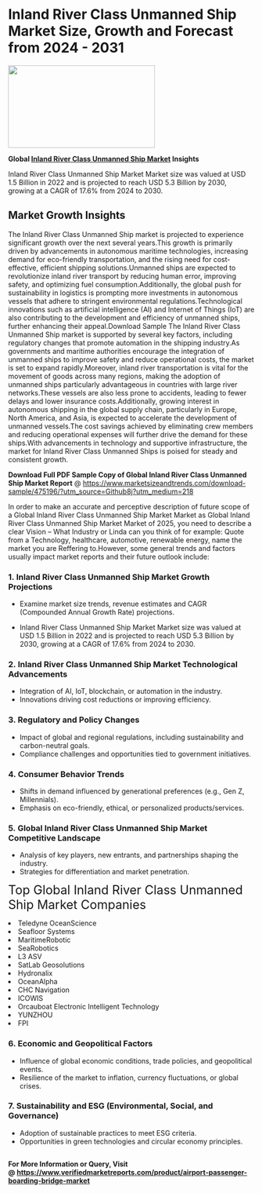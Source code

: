 <H1>Inland River Class Unmanned Ship Market Size, Growth and Forecast from 2024 - 2031</H1><img class="aligncenter size-medium wp-image-584254" src="https://thirdeyenews.in/wp-content/uploads/2024/09/Global-Market-Research-300x168.jpeg" alt="" width="300" height="168" /><p><strong>Global&nbsp;<a href="https://www.marketsizeandtrends.com/download-sample/475196/?utm_source=Github8j?utm_medium=218">Inland River Class Unmanned Ship Market</a> Insights</strong></p><p>Inland River Class Unmanned Ship Market Market size was valued at USD 1.5 Billion in 2022 and is projected to reach USD 5.3 Billion by 2030, growing at a CAGR of 17.6% from 2024 to 2030.</p><p><h2>Market Growth Insights</h2> The Inland River Class Unmanned Ship market is projected to experience significant growth over the next several years.This growth is primarily driven by advancements in autonomous maritime technologies, increasing demand for eco-friendly transportation, and the rising need for cost-effective, efficient shipping solutions.Unmanned ships are expected to revolutionize inland river transport by reducing human error, improving safety, and optimizing fuel consumption.Additionally, the global push for sustainability in logistics is prompting more investments in autonomous vessels that adhere to stringent environmental regulations.Technological innovations such as artificial intelligence (AI) and Internet of Things (IoT) are also contributing to the development and efficiency of unmanned ships, further enhancing their appeal.Download Sample The Inland River Class Unmanned Ship market is supported by several key factors, including regulatory changes that promote automation in the shipping industry.As governments and maritime authorities encourage the integration of unmanned ships to improve safety and reduce operational costs, the market is set to expand rapidly.Moreover, inland river transportation is vital for the movement of goods across many regions, making the adoption of unmanned ships particularly advantageous in countries with large river networks.These vessels are also less prone to accidents, leading to fewer delays and lower insurance costs.Additionally, growing interest in autonomous shipping in the global supply chain, particularly in Europe, North America, and Asia, is expected to accelerate the development of unmanned vessels.The cost savings achieved by eliminating crew members and reducing operational expenses will further drive the demand for these ships.With advancements in technology and supportive infrastructure, the market for Inland River Class Unmanned Ships is poised for steady and consistent growth.</p><p><span class=""><strong>Download Full PDF Sample Copy of Global Inland River Class Unmanned Ship Market Report</strong> @ <a href="https://www.marketsizeandtrends.com/download-sample/475196/?utm_source=Github8j?utm_medium=218" target="_blank">https://www.marketsizeandtrends.com/download-sample/475196/?utm_source=Github8j?utm_medium=218</a></span></p><p>In order to make an accurate and perceptive description of future scope of a Global&nbsp;Inland River Class Unmanned Ship Market Market as Global&nbsp;Inland River Class Unmanned Ship Market Market of 2025, you need to describe a clear Vision &ndash; What Industry or Linda can you think of for example: Quote from a Technology, healthcare, automotive, renewable energy, name the market you are Reffering to.However, some general trends and factors usually impact market reports and their future outlook include:</p><h3>1.&nbsp;<strong>Inland River Class Unmanned Ship Market Growth Projections</strong></h3><ul><li>Examine market size trends, revenue estimates and CAGR (Compounded Annual Growth Rate) projections.</li><li><p>Inland River Class Unmanned Ship Market Market size was valued at USD 1.5 Billion in 2022 and is projected to reach USD 5.3 Billion by 2030, growing at a CAGR of 17.6% from 2024 to 2030.</p></li></ul><h3>2.&nbsp;<strong>Inland River Class Unmanned Ship Market Technological Advancements</strong></h3><ul><li>Integration of AI, IoT, blockchain, or automation in the industry.</li><li>Innovations driving cost reductions or improving efficiency.</li></ul><h3>3.&nbsp;<strong>Regulatory and Policy Changes</strong></h3><ul><li>Impact of global and regional regulations, including sustainability and carbon-neutral goals.</li><li>Compliance challenges and opportunities tied to government initiatives.</li></ul><h3>4.&nbsp;<strong>Consumer Behavior Trends</strong></h3><ul><li>Shifts in demand influenced by generational preferences (e.g., Gen Z, Millennials).</li><li>Emphasis on eco-friendly, ethical, or personalized products/services.</li></ul><h3>5.&nbsp;<strong>Global Inland River Class Unmanned Ship Market Competitive Landscape</strong></h3><ul><li>Analysis of key players, new entrants, and partnerships shaping the industry.</li><li>Strategies for differentiation and market penetration.</li></ul><p data-pm-slice="1 1 []"><span style="color: inherit; font-family: inherit; font-size: 25px;">Top Global Inland River Class Unmanned Ship Market Companies</span></p><div class="" data-test-id=""><p><li>Teledyne OceanScience</li><li> Seafloor Systems</li><li> MaritimeRobotic</li><li> SeaRobotics</li><li> L3 ASV</li><li> SatLab Geosolutions</li><li> Hydronalix</li><li> OceanAlpha</li><li> CHC Navigation</li><li> ICOWIS</li><li> Orcauboat Electronic Intelligent Technology</li><li> YUNZHOU</li><li> FPI</li></p></div><h3>6.&nbsp;<strong>Economic and Geopolitical Factors</strong></h3><ul><li>Influence of global economic conditions, trade policies, and geopolitical events.</li><li>Resilience of the market to inflation, currency fluctuations, or global crises.</li></ul><h3>7.&nbsp;<strong>Sustainability and ESG (Environmental, Social, and Governance)</strong></h3><ul><li>Adoption of sustainable practices to meet ESG criteria.</li><li>Opportunities in green technologies and circular economy principles.</li></ul><h2><strong style="font-size: 14px;">For More Information or Query, Visit @&nbsp;</strong><a style="background-color: #ffffff; font-size: 14px;" href="https://www.marketsizeandtrends.com/report/inland-river-class-unmanned-ship-market/" target="_blank">https://www.verifiedmarketreports.com/product/airport-passenger-boarding-bridge-market</a></h2>